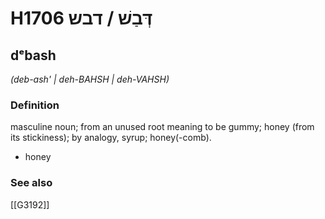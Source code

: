 # H1706 דְּבַשׁ / דבש

## dᵉbash

_(deb-ash' | deh-BAHSH | deh-VAHSH)_

### Definition

masculine noun; from an unused root meaning to be gummy; honey (from its stickiness); by analogy, syrup; honey(-comb).

- honey
### See also

[[G3192]]

